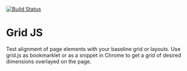 [![Build Status](https://travis-ci.org/vamsib/grid.svg?branch=master)](https://travis-ci.org/vamsib/grid)

# Grid JS
Test alignment of page elements with your baseline grid or layouts. Use grid.js as bookmarklet or as a snippet in Chrome to get a grid of desired dimensions overlayed on the page.
